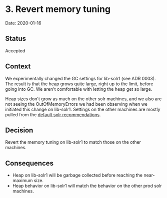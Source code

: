 # 3. Revert memory tuning

Date: 2020-01-16

## Status

Accepted

## Context

We experimentally changed the GC settings for lib-solr1 (see ADR 0003). The
result is that the heap grows quite large, right up to the limit, before going
into GC. We aren't comfortable with letting the heap get so large.

Heap sizes don't grow as much on the other solr machines, and we also are not seeing the
OutOfMemoryErrors we had been observing when we initiated this change on
lib-solr1. Settings on the other machines are mostly pulled from the [default solr
recommendations](https://github.com/apache/lucene-solr/blob/5f2d7c4855987670489d68884c787e4cfb377fa9/solr/bin/solr.in.sh#L48-L62).

## Decision

Revert the memory tuning on lib-solr1 to match those on the other machines.

## Consequences

* Heap on lib-solr1 will be garbage collected before reaching the
  near-maximum size.
* Heap behavior on lib-solr1 will match the behavior on the other prod solr
  machines.
